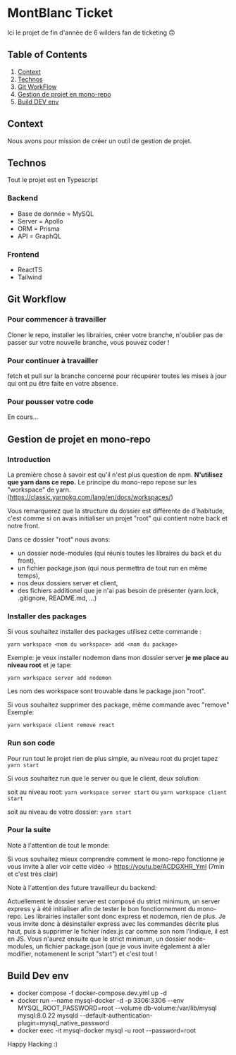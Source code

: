 # MontBlanc Ticket

Ici le projet de fin d'année de 6 wilders fan de ticketing 🙃

## Table of Contents
1. [Context](#Context)
2. [Technos](#Technos)
3. [Git WorkFlow](#Git-Workflow)
4. [Gestion de projet en mono-repo](#Gestion-de-projet-en-mono-repo)
5. [Build DEV env](#Build-dev-env)

## Context

Nous avons pour mission de créer un outil de gestion de projet.

## Technos

Tout le projet est en Typescript

### Backend

- Base de donnée = MySQL
- Server = Apollo
- ORM = Prisma
- API = GraphQL

### Frontend

- ReactTS
- Tailwind

## Git Workflow

### Pour commencer à travailler

Cloner le repo, installer les librairies, créer votre branche, n'oublier pas de passer sur votre nouvelle branche, vous pouvez coder !

### Pour continuer à travailler

fetch et pull sur la branche concerné pour récuperer toutes les mises à jour qui ont pu être faite en votre absence.

### Pour pousser votre code

En cours...

## Gestion de projet en mono-repo

### Introduction

La première chose à savoir est qu'il n'est plus question de npm. **N'utilisez que yarn dans ce repo.** Le principe du mono-repo repose sur les "workspace" de yarn. (https://classic.yarnpkg.com/lang/en/docs/workspaces/)

Vous remarquerez que la structure du dossier est différente de d'habitude, c'est comme si on avais initialiser un projet "root" qui contient notre back et notre front.

Dans ce dossier "root" nous avons:

- un dossier node-modules (qui réunis toutes les libraires du back et du front),
- un fichier package.json (qui nous permettra de tout run en même temps),
- nos deux dossiers server et client,
- des fichiers additionel que je n'ai pas besoin de présenter (yarn.lock, .gitignore, README.md, ...)

### Installer des packages

Si vous souhaitez installer des packages utilisez cette commande :

```yarn workspace <nom du workspace> add <nom du package>```

Exemple: je veux installer nodemon dans mon dossier server **je me place au niveau root** et je tape:

```yarn workspace server add nodemon```

Les nom des workspace sont trouvable dans le package.json "root".

Si vous souhaitez supprimer des package, même commande avec "remove"
Exemple:

```yarn workspace client remove react```

### Run son code

Pour run tout le projet rien de plus simple, au niveau root du projet tapez ```yarn start```

Si vous souhaitez run que le server ou que le client, deux solution:

soit au niveau root:
```yarn workspace server start``` ou ```yarn workspace client start```

soit au niveau de votre dossier:
```yarn start```

### Pour la suite

Note à l'attention de tout le monde:

Si vous souhaitez mieux comprendre comment le mono-repo fonctionne je vous invite à aller voir cette vidéo -> https://youtu.be/ACDGXHR_YmI (7min et c'est très clair)

Note à l'attention des future travailleur du backend:

Actuellement le dossier server est composé du strict minimum, un server express y à été initialiser afin de tester le bon fonctionnement du mono-repo. Les librairies installer sont donc express et nodemon, rien de plus. Je vous invite donc à désinstaller express avec les commandes décrite plus haut, puis à supprimer le fichier index.js car comme son nom l'indique, il est en JS. Vous n'aurez ensuite que le strict minimum, un dossier node-modules, un fichier package.json (que je vous invite également à aller modifier, notamenent le script "start") et c'est tout !

## Build Dev env

- docker compose -f docker-compose.dev.yml up -d 
- docker run --name mysql-docker -d -p 3306:3306 --env MYSQL_ROOT_PASSWORD=root --volume db-volume:/var/lib/mysql mysql:8.0.22 mysqld --default-authentication-plugin=mysql_native_password
- docker exec -it mysql-docker mysql -u root --password=root

Happy Hacking :)
